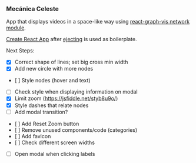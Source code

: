 ### Mecánica Celeste

App that displays videos in a space-like way using [react-graph-vis network module](https://github.com/crubier/react-graph-vis).

[Create React App](https://github.com/facebookincubator/create-react-app) after [ejecting](https://github.com/facebookincubator/create-react-app/blob/master/packages/react-scripts/template/README.md#npm-run-eject) is used as boilerplate.

Next Steps:

- [x] Correct shape of lines; set big cross min width
- [x] Add new circle with more nodes
- [ ] Style nodes (hover and text)
- [ ] Check style when displaying information on modal
- [x] Limit zoom (https://jsfiddle.net/styb8u9o/)
- [x] Style dashes that relate nodes
- [ ] Add modal transition?
- [ ] Add Reset Zoom button
- [ ] Remove unused components/code (categories)
- [ ] Add favicon
- [ ] Check different screen widths
- [ ] Open modal when clicking labels
